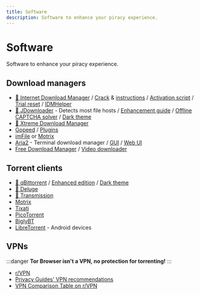 ```yaml
---
title: Software
description: Software to enhance your piracy experience.
---
```


# Software

Software to enhance your piracy experience.

## Download managers

- [🌟 Internet Download Manager](https://www.internetdownloadmanager.com) /
  [Crack](https://cracksurl.com/internet-download-manager) &
  [instructions](https://rentry.org/installidm) /
  [Activation script](https://github.com/lstprjct/IDM-Activation-Script) /
  [Trial reset](https://github.com/J2TEAM/idm-trial-reset) /
  [IDMHelper](https://github.com/unamer/IDMHelper)
- [🌟 JDownloader](https://jdownloader.org/jdownloader2) - Detects most file
  hosts / [Enhancement guide](https://lemmy.world/post/3098414) /
  [Offline CAPTCHA solver](https://github.com/cracker0dks/CaptchaSolver) /
  [Dark theme](https://support.jdownloader.org/Knowledgebase/Article/View/dark-mode-theme)
- [🌟 Xtreme Download Manager](https://xtremedownloadmanager.com)
- [Gopeed](https://gopeed.com) /
  [Plugins](https://github.com/search?q=topic%3Agopeed-extension&type=repositories)
- [imFile](https://github.com/imfile-io/imfile-desktop) or
  [Motrix](https://motrix.app)
- [Aria2](https://aria2.github.io) - Terminal download manager /
  [GUI](https://persepolisdm.github.io) /
  [Web UI](https://github.com/ziahamza/webui-aria2)
- [Free Download Manager](https://www.freedownloadmanager.org) /
  [Video downloader](https://github.com/meowcateatrat/elephant)

## Torrent clients

- [🌟 qBittorrent](https://www.qbittorrent.org) /
  [Enhanced edition](https://github.com/c0re100/qBittorrent-Enhanced-Edition) /
  [Dark theme](https://draculatheme.com/qbittorrent)
- [🌟 Deluge](https://dev.deluge-torrent.org)
- [🌟 Transmission](https://transmissionbt.com)
- [Motrix](https://motrix.app)
- [Tixati](https://tixati.com)
- [PicoTorrent](https://picotorrent.org)
- [BiglyBT](https://www.biglybt.com)
- [LibreTorrent](https://github.com/proninyaroslav/libretorrent) - Android
  devices

## VPNs

:::danger 
**Tor Browser isn't a VPN, no protection for torrenting!**
:::

- [r/VPN](https://www.reddit.com/r/VPN)
- [Privacy Guides' VPN recommendations](https://www.privacyguides.org/vpn)
- [VPN Comparison Table on r/VPN](https://www.reddit.com/m736zt)
